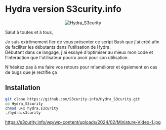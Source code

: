 # Hydra version S3curity.info

<div align="center">
  <img src="https://s3curity.info/wp/wp-content/uploads/2024/02/Capture-decran-2024-02-16-130532.png" alt="Hydra_S3curity">
</div>

    
Salut à toutes et à tous,

Je suis extrêmement fier de vous présenter ce script Bash que j'ai créé afin de faciliter les débutants dans l'utilisation de Hydra.  
Débutant dans ce langage, j'ai essayé d'optimiser au mieux mon code et l'interaction que l'utilisateur pourra avoir pour son utilisation.

N'hésitez pas à me faire vos retours pour m'améliorer et également en cas de bugs que je rectifie ça



## Installation

```bash
git clone https://github.com/S3curity-info/Hydra_S3curity.git
cd Hydra_S3curity
chmod u+x hydra.s3curity
./hydra.s3curity
```


https://s3curity.info/wp/wp-content/uploads/2024/02/Miniature-Video-1.jpg
